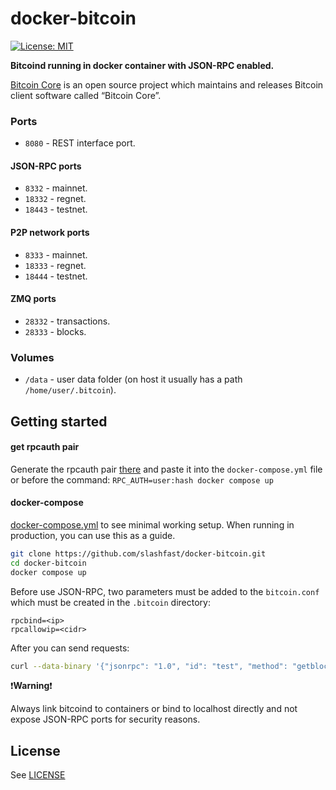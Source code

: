 # docker-bitcoin

[![License: MIT](https://img.shields.io/badge/License-MIT-black.svg)](https://opensource.org/licenses/MIT)


**Bitcoind running in docker container with JSON-RPC enabled.**

[Bitcoin Core](https://bitcoincore.org/) is an open source project which maintains and releases Bitcoin client software called “Bitcoin Core”.

### Ports

* `8080` - REST interface port.

#### JSON-RPC ports

* `8332` - mainnet.
* `18332` - regnet.
* `18443` - testnet.

#### P2P network ports

* `8333` - mainnet.
* `18333` - regnet.
* `18444` - testnet.

#### ZMQ ports

* `28332` - transactions.
* `28333` - blocks.

### Volumes

* `/data` - user data folder (on host it usually has a path ``/home/user/.bitcoin``).


## Getting started

#### get rpcauth pair


Generate the rpcauth pair [there](https://jlopp.github.io/bitcoin-core-rpc-auth-generator/) and paste it into the `docker-compose.yml` file or before the command: `RPC_AUTH=user:hash docker compose up`

#### docker-compose

[docker-compose.yml](https://github.com/slashfast/docker-bitcoin/blob/main/docker-compose.yml) to see minimal working setup. When running in production, you can use this as a guide.

```bash
git clone https://github.com/slashfast/docker-bitcoin.git
cd docker-bitcoin
docker compose up
```

Before use JSON-RPC, two parameters must be added to the `bitcoin.conf` which must be created in the `.bitcoin` directory:

```
rpcbind=<ip>
rpcallowip=<cidr>
```
After you can send requests:

```bash
curl --data-binary '{"jsonrpc": "1.0", "id": "test", "method": "getblockchaininfo", "params": []}'  http://bitcoin:changeme@127.0.0.1:8332
```

:exclamation:**Warning**:exclamation:

Always link bitcoind to containers or bind to localhost directly and not expose JSON-RPC ports for security reasons.

## License

See [LICENSE](https://github.com/slashfast/docker-bitcoin/blob/main/LICENSE)
